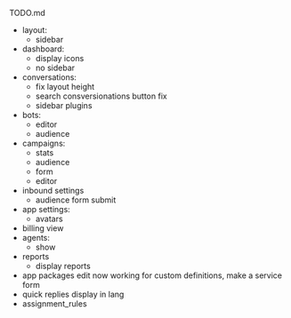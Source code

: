 TODO.md

+ layout:
  + sidebar
+ dashboard:
  + display icons
  + no sidebar
+ conversations:
  + fix layout height
  + search consversionations button fix
  + sidebar plugins
+ bots:
  + editor
  + audience
+ campaigns:
  + stats
  + audience
  + form
  + editor
+ inbound settings
  + audience form submit
+ app settings:
  + avatars
+ billing view
+ agents:
  + show
+ reports
  + display reports
+ app packages edit now working for custom definitions, make a service form
+ quick replies display in lang
+ assignment_rules
